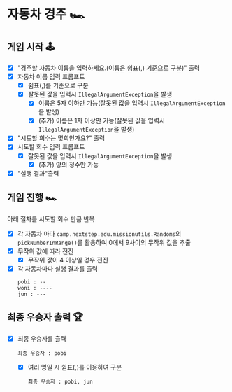 # 자동차 경주 🏎

## 게임 시작 🕹️

- [x] "경주할 자동차 이름을 입력하세요.(이름은 쉼표(,) 기준으로 구분)" 출력
- [x] 자동차 이름 입력 프롬프트
    - [x] 쉼표(,)를 기준으로 구분
    - [x] 잘못된 값을 입력시 `IllegalArgumentException`을 발생
        - [x] 이름은 5자 이하만 가능(잘못된 값을 입력시 `IllegalArgumentException`을 발생)
        - [x] (추가) 이름은 1자 이상만 가능(잘못된 값을 입력시 `IllegalArgumentException`을 발생)
- [x] "시도할 회수는 몇회인가요?" 출력
- [x] 시도할 회수 입력 프롬프트
    - [x] 잘못된 값을 입력시 `IllegalArgumentException`을 발생
        - [x] (추가) 양의 정수만 가능
- [x] "실행 결과"출력

## 게임 진행 🏎️

아래 절차를 시도할 회수 만큼 반복

- [x] 각 자동차 마다 `camp.nextstep.edu.missionutils.Randoms`의 `pickNumberInRange()`를 활용하여 0에서 9사이의 무작위 값을 추출
- [x] 무작위 값에 따라 전진
    - [x] 무작위 값이 4 이상일 경우 전진
- [x] 각 자동차마다 실행 결과를 출력
  ```
  pobi : --
  woni : ----
  jun : ---
  ```

## 최종 우승자 출력 🏆

- [x] 최종 우승자를 출력
  ```
  최종 우승자 : pobi
  ```
    - [x] 여러 명일 시 쉼표(,)를 이용하여 구분
      ```
      최종 우승자 : pobi, jun
      ```